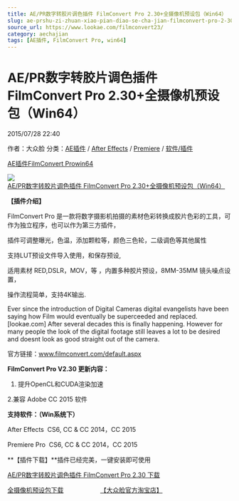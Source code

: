 ```yaml
---
title: AE/PR数字转胶片调色插件 FilmConvert Pro 2.30+全摄像机预设包（Win64）
slug: ae-prshu-zi-zhuan-xiao-pian-diao-se-cha-jian-filmconvert-pro-2-30-quan-she-xiang-ji-yu-she-bao-win64
source_url: https://www.lookae.com/filmconvert23/
category: aechajian
tags: [AE插件, FilmConvert Pro, win64]
---
```

# AE/PR数字转胶片调色插件 FilmConvert Pro 2.30+全摄像机预设包（Win64）

2015/07/28 22:40

作者：大众脸
分类：[AE插件](https://www.lookae.com/after-effects/aechajian/) / [After Effects](https://www.lookae.com/after-effects/) / [Premiere](https://www.lookae.com/qitarjcj/premierezy/) / [软件/插件](https://www.lookae.com/qitarjcj/)

[AE插件](https://www.lookae.com/tag/ae%e6%8f%92%e4%bb%b6/)[FilmConvert Pro](https://www.lookae.com/tag/filmconvert-pro/)[win64](https://www.lookae.com/tag/win64/)

[![AE/PR数字转胶片调色插件 FilmConvert Pro 2.30+全摄像机预设包（Win64）](https://www.lookae.com/wp-content/uploads/2015/07/FilmConvert2.jpg "AE/PR数字转胶片调色插件 FilmConvert Pro 2.30+全摄像机预设包（Win64）-LookAE.com")](https://www.lookae.com/wp-content/uploads/2015/07/FilmConvert2.jpg)

**【插件介绍】**

FilmConvert Pro 是一款将数字摄影机拍摄的素材色彩转换成胶片色彩的工具，可作为独立程序，也可以作为第三方插件，

插件可调整曝光，色温，添加颗粒等，颜色三色轮，二级调色等其他属性

支持LUT预设文件导入使用，和保存预设,

适用素材 RED,DSLR，MOV，等 ，内置多种胶片预设，8MM-35MM 镜头噪点设置，

操作流程简单，支持4K输出.

Ever since the introduction of Digital Cameras digital evangelists have been saying how Film would eventually be superceeded and replaced.[lookae.com] After several decades this is finally happening. However for many people the look of the digital footage still leaves a lot to be desired and doesnt look as good straight out of the camera.

官方链接：www.filmconvert.com/default.aspx

**FilmConvert Pro V2.30 更新内容：**

1. 提升OpenCL和CUDA渲染加速

2.兼容 Adobe CC 2015 软件

**支持软件：（Win系统下）**

After Effects  CS6, CC & CC 2014，CC 2015

Premiere Pro  CS6, CC & CC 2014，CC 2015

**【插件下载】**插件已经完美，一键安装即可使用

[AE/PR数字转胶片调色插件 FilmConvert Pro 2.30 下载](https://www.400gb.com/file/109157561)

[全摄像机预设包下载](http://www.filmconvert.com/download/Download_camera_packs.aspx)                     [【大众脸官方淘宝店】](https://lookae.taobao.com/)
